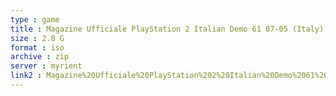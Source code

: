 ```yaml
---
type : game
title : Magazine Ufficiale PlayStation 2 Italian Demo 61 07-05 (Italy) (En,Fr,De,Es,It)
size : 2.8 G
format : iso
archive : zip
server : myrient
link2 : Magazine%20Ufficiale%20PlayStation%202%20Italian%20Demo%2061%2007-05%20%28Italy%29%20%28En%2CFr%2CDe%2CEs%2CIt%29
---
```

